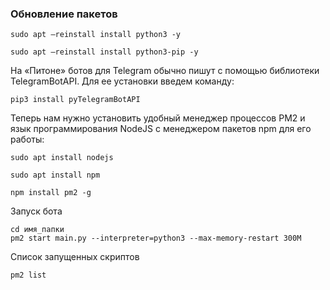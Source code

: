 ### Обновление пакетов
```
sudo apt —reinstall install python3 -y

sudo apt —reinstall install python3-pip -y
```
На «Питоне» ботов для Telegram обычно пишут с помощью библиотеки TelegramBotAPI. Для ее установки введем команду:
```
pip3 install pyTelegramBotAPI
```
Теперь нам нужно установить удобный менеджер процессов PM2 и язык программирования NodeJS с менеджером пакетов npm для его работы:
```
sudo apt install nodejs

sudo apt install npm

npm install pm2 -g
```
Запуск бота
```
cd имя_папки
pm2 start main.py --interpreter=python3 --max-memory-restart 300M
```
Список запущенных скриптов
```
pm2 list
```